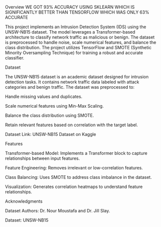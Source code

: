 Overview
WE GOT 93% ACCURACY USING SKLEARN WHICH IS SIGNIFICANTLY BETTER THAN TENSORFLOW WHICH WAS ONLY 63% ACCURATE

This project implements an Intrusion Detection System (IDS) using the UNSW-NB15 dataset. The model leverages a Transformer-based architecture to classify network traffic as malicious or benign. The dataset is preprocessed to handle noise, scale numerical features, and balance the class distribution. The project utilizes TensorFlow and SMOTE (Synthetic Minority Oversampling Technique) for training a robust and accurate classifier.

Dataset

The UNSW-NB15 dataset is an academic dataset designed for intrusion detection tasks. It contains network traffic data labeled with attack categories and benign traffic. The dataset was preprocessed to:

Handle missing values and duplicates.

Scale numerical features using Min-Max Scaling.

Balance the class distribution using SMOTE.

Retain relevant features based on correlation with the target label.

Dataset Link: UNSW-NB15 Dataset on Kaggle

Features

Transformer-based Model: Implements a Transformer block to capture relationships between input features.

Feature Engineering: Removes irrelevant or low-correlation features.

Class Balancing: Uses SMOTE to address class imbalance in the dataset.

Visualization: Generates correlation heatmaps to understand feature relationships.

Acknowledgments

Dataset Authors: Dr. Nour Moustafa and Dr. Jill Slay.

Dataset: UNSW-NB15
